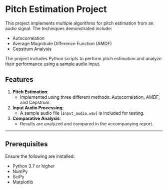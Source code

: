 # Pitch Estimation Project

This project implements multiple algorithms for pitch estimation from an audio signal. The techniques demonstrated include:
- Autocorrelation
- Average Magnitude Difference Function (AMDF)
- Cepstrum Analysis

The project includes Python scripts to perform pitch estimation and analyze their performance using a sample audio input.

## Features
1. **Pitch Estimation**:
   - Implemented using three different methods: Autocorrelation, AMDF, and Cepstrum.
2. **Input Audio Processing**:
   - A sample audio file (`Input_audio.wav`) is included for testing.
3. **Comparative Analysis**:
   - Results are analyzed and compared in the accompanying report.

---

## Prerequisites
Ensure the following are installed:
- Python 3.7 or higher
- NumPy
- SciPy
- Matplotlib

